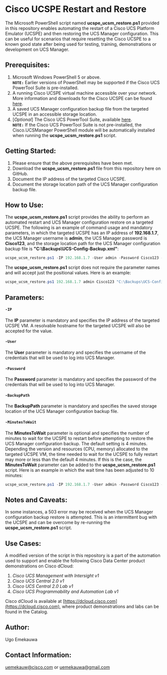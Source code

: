 # Cisco UCSPE Restart and Restore
The Microsoft PowerShell script named **ucspe_ucsm_restore.ps1** provided in this repository enables automating the restart of a Cisco UCS Platform Emulator (UCSPE) and then restoring the UCS Manager configuration. This can be useful for scenarios that require resetting the Cisco UCSPE to a known good state after being used for testing, training, demonstrations or development on UCS Manager.


## Prerequisites:
1. Microsoft Windows PowerShell 5 or above.<br/>
**`NOTE:`** Earlier versions of PowerShell may be supported if the Cisco UCS PowerTool Suite is pre-installed.
2. A running Cisco UCSPE virtual machine accessible over your network. More information and downloads for the Cisco UCSPE can be found [here](https://community.cisco.com/t5/unified-computing-system/ucs-platform-emulator-downloads/ta-p/3648177).
3. A saved UCS Manager configuration backup file from the targeted UCSPE in an accessible storage location.
4. [_Optional_] The Cisco UCS PowerTool Suite, available [here](https://software.cisco.com/download/home/286305108/type/284574017/release).<br/>
**`NOTE:`** If the Cisco UCS PowerTool Suite is not pre-installed, the Cisco.UCSManager PowerShell module will be automatically installed when running the **ucspe_ucsm_restore.ps1** script. 


## Getting Started:
1. Please ensure that the above prerequisites have been met.
2. Download the **ucspe_ucsm_restore.ps1** file from this repository here on GitHub.
3. Document the IP address of the targeted Cisco UCSPE.
4. Document the storage location path of the UCS Manager configuration backup file.


## How to Use:
The **ucspe_ucsm_restore.ps1** script provides the ability to perform an automated restart and UCS Manager configuration restore on a targeted UCSPE. The following is an example of command usage and mandatory parameters, in which the targeted UCSPE has an IP address of **192.168.1.7**, the UCS Manager username is **admin**, the UCS Manager password is **Cisco123**, and the storage location path for the UCS Manager configuration backup file is **"C:\Backups\UCS-Config-Backup.xml"**:
```powershell
ucspe_ucsm_restore.ps1 -IP 192.168.1.7 -User admin -Password Cisco123 -BackupPath "C:\Backups\UCS-Config-Backup.xml"
```

The **ucspe_ucsm_restore.ps1** script does not require the parameter names and will accept just the positional values. Here is an example:
```powershell
ucspe_ucsm_restore.ps1 192.168.1.7 admin Cisco123 "C:\Backups\UCS-Config-Backup.xml"
```

## Parameters:
#### `-IP`
The **IP** parameter is mandatory and specifies the IP address of the targeted UCSPE VM. A resolvable hostname for the targeted UCSPE will also be accepted for the value.

#### `-User`
The **User** parameter is mandatory and specifies the username of the credentials that will be used to log into UCS Manager.

#### `-Password`
The **Password** parameter is mandatory and specifies the password of the credentials that will be used to log into UCS Manager.

#### `-BackupPath`
The **BackupPath** parameter is mandatory and specifies the saved storage location of the UCS Manager configuration backup file.

#### `-MinutesToWait`
The **MinutesToWait** parameter is optional and specifies the number of minutes to wait for the UCSPE to restart before attempting to restore the UCS Manager configuration backup. The default setting is 4 minutes. Depending the version and resources (CPU, memory) allocated to the targeted UCSPE VM, the time needed to wait for the UCSPE to fully restart may more or less than the default 4 minutes. If this is the case, the **MinutesToWait** parameter can be added to the **ucspe_ucsm_restore.ps1** script. Here is an example in which the wait time has been adjusted to 10 minutes:
```powershell
ucspe_ucsm_restore.ps1 -IP 192.168.1.7 -User admin -Password Cisco123 -BackupPath "C:\Backups\UCS-Config-Backup.xml" -MinutesToWait 10
```


## Notes and Caveats:
In some instances, a 503 error may be received when the UCS Manager configuration backup restore is attempted. This is an intermittent bug with the UCSPE and can be overcome by re-running the **ucspe_ucsm_restore.ps1** script.


## Use Cases:
A modified version of the script in this repository is a part of the automation used to support and enable the following Cisco Data Center product demonstrations on Cisco dCloud:

1. _Cisco UCS Management with Intersight v1_
2. _Cisco UCS Central 2.0 v1_
3. _Cisco UCS Central 2.0 Lab v1_
4. _Cisco UCS Programmability and Automation Lab v1_

Cisco dCloud is available at [https://dcloud.cisco.com](https://dcloud.cisco.com), where product demonstrations and labs can be found in the Catalog.


## Author:
Ugo Emekauwa


## Contact Information:
uemekauw@cisco.com or uemekauwa@gmail.com
